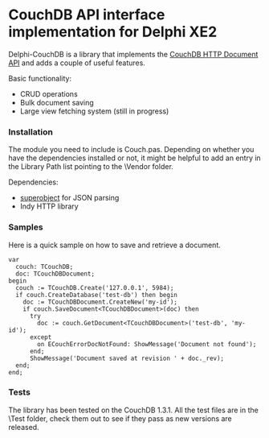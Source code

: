 # CouchDB API interface implementation for Delphi XE2

Delphi-CouchDB is a library that implements the [CouchDB HTTP Document API](http://docs.couchdb.org/en/latest/api/documents.html) and adds a couple of useful features.

Basic functionality:

 * CRUD operations
 * Bulk document saving
 * Large view fetching system (still in progress)

### Installation

The module you need to include is Couch.pas. Depending on whether you have the dependencies installed or not, it might be helpful to add an entry in the Library Path list pointing to the \Vendor folder.

Dependencies:

 * [superobject](https://code.google.com/p/superobject/) for JSON parsing
 * Indy HTTP library
 
### Samples

Here is a quick sample on how to save and retrieve a document.

```delphi
var
  couch: TCouchDB;
  doc: TCouchDBDocument;
begin
  couch := TCouchDB.Create('127.0.0.1', 5984);
  if couch.CreateDatabase('test-db') then begin
    doc := TCouchDBDocument.CreateNew('my-id');
    if couch.SaveDocument<TCouchDBDocument>(doc) then
      try
        doc := couch.GetDocument<TCouchDBDocument>('test-db', 'my-id');
      except
        on ECouchErrorDocNotFound: ShowMessage('Document not found');
      end;
      ShowMessage('Document saved at revision ' + doc._rev);
  end;
end;
```

### Tests

The library has been tested on the CouchDB 1.3.1. All the test files are in the \Test folder, check them out to see if they pass as new versions are released.